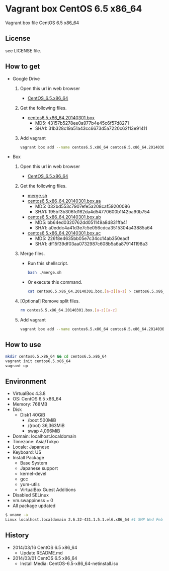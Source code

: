 Vagrant box CentOS 6.5 x86_64
=============================

Vagrant box file CentOS 6.5 x86_64

License
-------

see LICENSE file.

How to get
----------

- Google Drive
    1. Open this url in web browser
        - [CentOS\_6.5.x86\_64](https://drive.google.com/folderview?id=0B_MzkQ7E4I3Ta1ZiUXNFbHRQakk)
    1. Get the following files.
        - [centos6.5.x86\_64.20140301.box](https://drive.google.com/uc?id=0B_MzkQ7E4I3TUjhPY2x4dFFfLUU&export=download)
            - MD5:  43157b5278ee0a977b4e45c6f57d8271
            - SHA1: 31b328c19a51a43cc6673d5a7220c62f13e91411
    1. Add vagrant

        ```bash
        vagrant box add --name centos6.5.x86_64 centos6.5.x86_64.20140301.box
        ```
- Box
    1. Open this url in web browser
        - [CentOS\_6.5.x86\_64](https://app.box.com/s/g9nz4hc6isoj3h5xgobu)
    1. Get the following files.
        - [merge.sh](https://app.box.com/s/ku4dw6z8xj7tpr0b44v3)
        - [centos6.5.x86\_64.20140301.box.aa](https://app.box.com/s/14cm4el44ga6ix4zmc18)
            - MD5:  032bd553c7907efe5a208caf59200086
            - SHA1: 195bf3b306fd162da4d54770600b1f42ba90b754
        - [centos6.5.x86\_64.20140301.box.ab](https://app.box.com/s/c9bvbq4k0d8624hmsk05)
            - MD5:  bb64ed0320762dd051149a8d831ffa41
            - SHA1: a0eddc4a41d3e7c5e056cdca3515304a43885a64
        - [centos6.5.x86\_64.20140301.box.ac](https://app.box.com/s/5gk7ecvlzo3khb9x79cl)
            - MD5:  226f8e4635bb05e7c34cc14ab350eadf
            - SHA1: df15f39df03aa0732987c608b5a6a879141198a3
    1. Merge files.
        - Run this shellscript.

            ```bash
            bash ./merge.sh
            ```
        - Or execute this command.

            ```bash
            cat centos6.5.x86_64.20140301.box.[a-z][a-z] > centos6.5.x86_64.20140301.box
            ```
    1. [Optional] Remove split files.

        ```bash
        rm centos6.5.x86_64.20140301.box.[a-z][a-z]
        ```
    1. Add vagrant

        ```bash
        vagrant box add --name centos6.5.x86_64 centos6.5.x86_64.20140301.box
        ```

How to use
----------

```bash
mkdir centos6.5.x86_64 && cd centos6.5.x86_64
vagrant init centos6.5.x86_64
vagrant up
```

Environment
-----------
- VirtualBox 4.3.8
- OS:       CentOS 6.5 x86_64
- Memory:   768MB
- Disk
    - Disk1 40GiB
        - /boot      500MiB
        - /(root) 36,363MiB
        - swap     4,096MiB
- Domain:   localhost.localdomain
- Timezone: Asia/Tokyo
- Locale:   Japanese
- Keyboard: US
- Install Package
    - Base System
    - Japanese support
    - kernel-devel
    - gcc
    - yum-utils
    - VirtualBox Guest Additions
- Disabled SELinux
- vm.swappiness = 0
- All package updated

```bash
$ uname -a
Linux localhost.localdomain 2.6.32-431.1.5.1.el6.x86_64 #1 SMP Wed Feb 12 00:41:43 UTC 2014 x86_64 x86_64 x86_64 GNU/Linux
```

History
-------

- 2014/03/16 CentOS 6.5 x86_64
    - Update README.md
- 2014/03/01 CentOS 6.5 x86_64
    - Install Media: CentOS-6.5-x86_64-netinstall.iso
